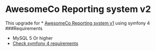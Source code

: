 # AwesomeCo Reporting system v2

This upgrade for * [AwesomeCo Reporting system v1](https://github.com/MustafaWahbi/AwesomeCo)  using symfony 4 
###Requirements



* MySQL 5 Or higher
* [Check symfony 4 requirements](https://symfony.com/doc/current/reference/requirements.html)

